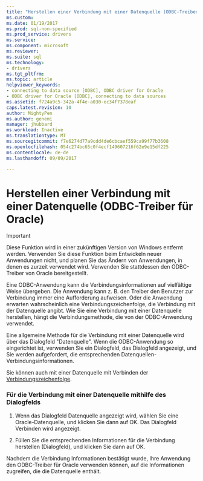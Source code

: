 ```yaml
---
title: "Herstellen einer Verbindung mit einer Datenquelle (ODBC-Treiber für Oracle) | Microsoft Docs"
ms.custom: 
ms.date: 01/19/2017
ms.prod: sql-non-specified
ms.prod_service: drivers
ms.service: 
ms.component: microsoft
ms.reviewer: 
ms.suite: sql
ms.technology:
- drivers
ms.tgt_pltfrm: 
ms.topic: article
helpviewer_keywords:
- connecting to data source [ODBC], ODBC driver for Oracle
- ODBC driver for Oracle [ODBC], connecting to data sources
ms.assetid: f724a9c5-342a-4f4e-a030-ec34f7378eaf
caps.latest.revision: 10
author: MightyPen
ms.author: genemi
manager: jhubbard
ms.workload: Inactive
ms.translationtype: MT
ms.sourcegitcommit: f7e6274d77a9cdd4de6cbcaef559ca99f77b3608
ms.openlocfilehash: 054c274bc65c0f4ecf149607216f62e9e15df225
ms.contentlocale: de-de
ms.lasthandoff: 09/09/2017

---
```

# <a name="connecting-to-a-data-source-odbc-driver-for-oracle"></a>Herstellen einer Verbindung mit einer Datenquelle (ODBC-Treiber für Oracle)
> [!IMPORTANT]  
>  Diese Funktion wird in einer zukünftigen Version von Windows entfernt werden. Verwenden Sie diese Funktion beim Entwickeln neuer Anwendungen nicht, und planen Sie das Ändern von Anwendungen, in denen es zurzeit verwendet wird. Verwenden Sie stattdessen den ODBC-Treiber von Oracle bereitgestellt.  
  
 Eine ODBC-Anwendung kann die Verbindungsinformationen auf vielfältige Weise übergeben. Die Anwendung kann z. B. den Treiber den Benutzer zur Verbindung immer eine Aufforderung aufweisen. Oder die Anwendung erwarten wahrscheinlich eine Verbindungszeichenfolge, die Verbindung mit der Datenquelle angibt. Wie Sie eine Verbindung mit einer Datenquelle herstellen, hängt die Verbindungsmethode, die von der ODBC-Anwendung verwendet.  
  
 Eine allgemeine Methode für die Verbindung mit einer Datenquelle wird über das Dialogfeld "Datenquelle". Wenn die ODBC-Anwendung so eingerichtet ist, verwenden Sie ein Dialogfeld, das Dialogfeld angezeigt, und Sie werden aufgefordert, die entsprechenden Datenquellen-Verbindungsinformationen.  
  
 Sie können auch mit einer Datenquelle mit Verbinden der [Verbindungszeichenfolge](../../odbc/microsoft/connection-string-format-and-attributes.md).  
  
### <a name="to-connect-to-a-data-source-using-a-dialog-box"></a>Für die Verbindung mit einer Datenquelle mithilfe des Dialogfelds  
  
1.  Wenn das Dialogfeld Datenquelle angezeigt wird, wählen Sie eine Oracle-Datenquelle, und klicken Sie dann auf OK. Das Dialogfeld Verbinden wird angezeigt.  
  
2.  Füllen Sie die entsprechenden Informationen für die Verbindung herstellen (Dialogfeld), und klicken Sie dann auf OK.  
  
 Nachdem die Verbindung Informationen bestätigt wurde, Ihre Anwendung den ODBC-Treiber für Oracle verwenden können, auf die Informationen zugreifen, die die Datenquelle enthält.

